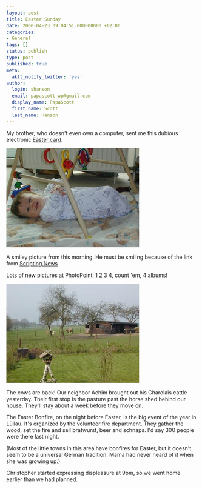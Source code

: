 ```yaml
---
layout: post
title: Easter Sunday
date: 2000-04-23 09:04:51.000000000 +02:00
categories:
- General
tags: []
status: publish
type: post
published: true
meta:
  aktt_notify_twitter: 'yes'
author:
  login: shanson
  email: papascott-wp@gmail.com
  display_name: PapaScott
  first_name: Scott
  last_name: Hanson
---
```

<p>My brother, who doesn't even own a computer, sent me this dubious electronic <a href="http://www.americangreetings.com/pickup.pd?i=49792032&m=7093&rr=y">Easter card</a>.</p>
<p><img src="/wordpress/wp-content/uploads/2000/04/20000423018.jpg" height="262" width="350" border="0" alt="crh0423.jpg: " /></p>
<p>A smiley picture from this morning. He must be smiling because of the link from <a href="http://scriptingnews.userland.com/backissues/2000/04/23">Scripting News</a></p>
<p>Lots of new pictures at PhotoPoint: <a href="http://albums.photopoint.com/j/AlbumIndex?u=185392&a=5038363">1</a> <a href="http://albums.photopoint.com/j/AlbumIndex?u=185392&a=5039996">2</a> <a href="http://albums.photopoint.com/j/AlbumIndex?u=185392&a=5040043">3</a> <a href="http://albums.photopoint.com/j/AlbumIndex?u=185392&a=5038348">4</a>, count 'em, 4 albums!</p>
<p><img src="/wordpress/wp-content/uploads/2000/04/20000423019.jpg" height="262" width="350" border="0" alt="cows0423.jpg: " /></p>
<p>The cows are back! Our neighbor Achim brought out his Charolais cattle yesterday. Their first stop is the pasture past the horse shed behind our house. They'll stay about a week before they move on. </p>
<p>The Easter Bonfire, on the night before Easter, is the big event of the year in Lüllau. It's organized by the volunteer fire department. They gather the wood, set the fire and sell bratwurst, beer and schnaps. I'd say 300 people were there last night. </p>
<p>(Most of the little towns in this area have bonfires for Easter, but it doesn't seem to be a universal German tradition. Mama had never heard of it when she was growing up.)</p>
<p>Christopher started expressing displeasure at 9pm, so we went home earlier than we had planned.</p>
